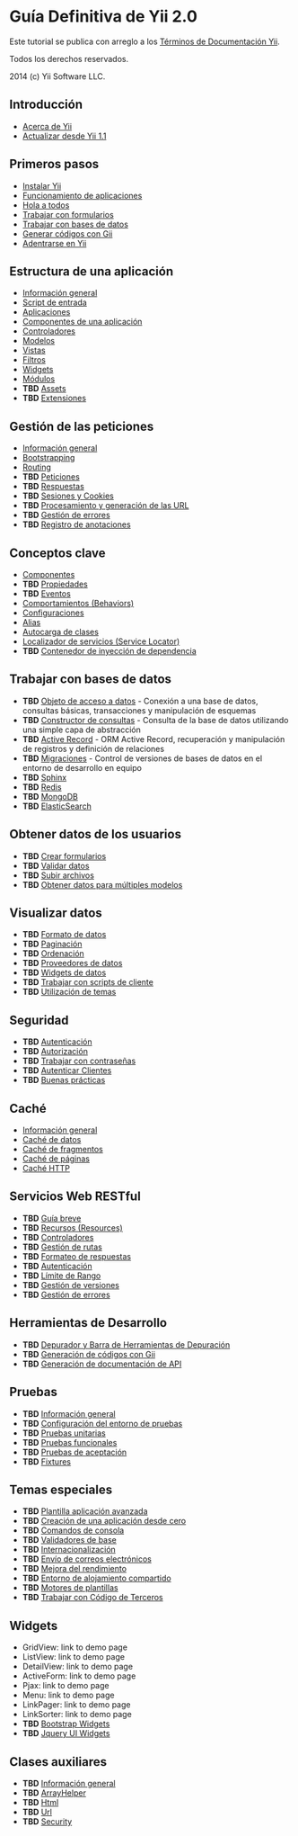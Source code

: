 ﻿Guía Definitiva de Yii 2.0
==========================

Este tutorial se publica con arreglo a los [Términos de Documentación Yii](http://www.yiiframework.com/doc/terms/).

Todos los derechos reservados.

2014 (c) Yii Software LLC.


Introducción
------------

* [Acerca de Yii](intro-yii.md)
* [Actualizar desde Yii 1.1](intro-upgrade-from-v1.md)


Primeros pasos
--------------

* [Instalar Yii](start-installation.md)
* [Funcionamiento de aplicaciones](start-workflow.md)
* [Hola a todos](start-hello.md)
* [Trabajar con formularios](start-forms.md)
* [Trabajar con bases de datos](start-databases.md)
* [Generar códigos con Gii](start-gii.md)
* [Adentrarse en Yii](start-looking-ahead.md)


Estructura de una aplicación
----------------------------

* [Información general](structure-overview.md)
* [Script de entrada](structure-entry-scripts.md)
* [Aplicaciones](structure-applications.md)
* [Componentes de una aplicación](structure-application-components.md)
* [Controladores](structure-controllers.md)
* [Modelos](structure-models.md)
* [Vistas](structure-views.md)
* [Filtros](structure-filters.md)
* [Widgets](structure-widgets.md)
* [Módulos](structure-modules.md)
* **TBD** [Assets](structure-assets.md)
* **TBD** [Extensiones](structure-extensions.md)


Gestión de las peticiones
-------------------------

* [Información general](runtime-overview.md)
* [Bootstrapping](runtime-bootstrapping.md)
* [Routing](runtime-routing.md)
* **TBD** [Peticiones](runtime-requests.md)
* **TBD** [Respuestas](runtime-responses.md)
* **TBD** [Sesiones y Cookies](runtime-sessions-cookies.md)
* **TBD** [Procesamiento y generación de las URL](runtime-url-handling.md)
* **TBD** [Gestión de errores](runtime-handling-errors.md)
* **TBD** [Registro de anotaciones](runtime-logging.md)


Conceptos clave
---------------

* [Componentes](concept-components.md)
* **TBD** [Propiedades](concept-properties.md)
* **TBD** [Eventos](concept-events.md)
* [Comportamientos (Behaviors)](concept-behaviors.md)
* [Configuraciones](concept-configurations.md)
* [Alias](concept-aliases.md)
* [Autocarga de clases](concept-autoloading.md)
* [Localizador de servicios (Service Locator)](concept-service-locator.md)
* **TBD** [Contenedor de inyección de dependencia](concept-di-container.md)


Trabajar con bases de datos
-----------------------------

* **TBD** [Objeto de acceso a datos](db-dao.md) - Conexión a una base de datos, consultas básicas, transacciones y manipulación de esquemas
* **TBD** [Constructor de consultas](db-query-builder.md) - Consulta de la base de datos utilizando una simple capa de abstracción
* **TBD** [Active Record](db-active-record.md) - ORM Active Record, recuperación y manipulación de registros y definición de relaciones
* **TBD** [Migraciones](db-migrations.md) - Control de versiones de bases de datos en el entorno de desarrollo en equipo
* **TBD** [Sphinx](db-sphinx.md)
* **TBD** [Redis](db-redis.md)
* **TBD** [MongoDB](db-mongodb.md)
* **TBD** [ElasticSearch](db-elastic-search.md)


Obtener datos de los usuarios
-----------------------------

* **TBD** [Crear formularios](input-forms.md)
* **TBD** [Validar datos](input-validation.md)
* **TBD** [Subir archivos](input-file-upload.md)
* **TBD** [Obtener datos para múltiples modelos](input-multiple-models.md)


Visualizar datos
----------------

* **TBD** [Formato de datos](output-formatting.md)
* **TBD** [Paginación](output-pagination.md)
* **TBD** [Ordenación](output-sorting.md)
* **TBD** [Proveedores de datos](output-data-providers.md)
* **TBD** [Widgets de datos](output-data-widgets.md)
* **TBD** [Trabajar con scripts de cliente](output-client-scripts.md)
* **TBD** [Utilización de temas](output-theming.md)


Seguridad
---------

* **TBD** [Autenticación](security-authentication.md)
* **TBD** [Autorización](security-authorization.md)
* **TBD** [Trabajar con contraseñas](security-passwords.md)
* **TBD** [Autenticar Clientes](security-auth-clients.md)
* **TBD** [Buenas prácticas](security-best-practices.md)


Caché
-----

* [Información general](caching-overview.md)
* [Caché de datos](caching-data.md)
* [Caché de fragmentos](caching-fragment.md)
* [Caché de páginas](caching-page.md)
* [Caché HTTP](caching-http.md)


Servicios Web RESTful 
---------------------

* **TBD** [Guía breve](rest-quick-start.md)
* **TBD** [Recursos (Resources)](rest-resources.md)
* **TBD** [Controladores](rest-controllers.md)
* **TBD** [Gestión de rutas](rest-routing.md)
* **TBD** [Formateo de respuestas](rest-response-formatting.md)
* **TBD** [Autenticación](rest-authentication.md)
* **TBD** [Límite de Rango](rest-rate-limiting.md)
* **TBD** [Gestión de versiones](rest-versioning.md)
* **TBD** [Gestión de errores](rest-error-handling.md)


Herramientas de Desarrollo
--------------------------

* **TBD** [Depurador y Barra de Herramientas de Depuración](tool-debugger.md)
* **TBD** [Generación de códigos con Gii](tool-gii.md)
* **TBD** [Generación de documentación de API](tool-api-doc.md)


Pruebas
------

* **TBD** [Información general](test-overview.md)
* **TBD** [Configuración del entorno de pruebas](test-environment-setup.md)
* **TBD** [Pruebas unitarias](test-unit.md)
* **TBD** [Pruebas funcionales](test-functional.md)
* **TBD** [Pruebas de aceptación](test-acceptance.md)
* **TBD** [Fixtures](test-fixtures.md)


Temas especiales
----------------

* **TBD** [Plantilla aplicación avanzada](tutorial-advanced-app.md)
* **TBD** [Creación de una aplicación desde cero](tutorial-start-from-scratch.md)
* **TBD** [Comandos de consola](tutorial-console.md)
* **TBD** [Validadores de base](tutorial-core-validators.md)
* **TBD** [Internacionalización](tutorial-i18n.md)
* **TBD** [Envío de correos electrónicos](tutorial-mailing.md)
* **TBD** [Mejora del rendimiento](tutorial-performance-tuning.md)
* **TBD** [Entorno de alojamiento compartido](tutorial-shared-hosting.md)
* **TBD** [Motores de plantillas](tutorial-template-engines.md)
* **TBD** [Trabajar con Código de Terceros](tutorial-yii-integration.md)


Widgets
-------

* GridView: link to demo page
* ListView: link to demo page
* DetailView: link to demo page
* ActiveForm: link to demo page
* Pjax: link to demo page
* Menu: link to demo page
* LinkPager: link to demo page
* LinkSorter: link to demo page
* **TBD** [Bootstrap Widgets](bootstrap-widgets.md)
* **TBD** [Jquery UI Widgets](jui-widgets.md)


Clases auxiliares
-----------------

* **TBD** [Información general](helper-overview.md)
* **TBD** [ArrayHelper](helper-array.md)
* **TBD** [Html](helper-html.md)
* **TBD** [Url](helper-url.md)
* **TBD** [Security](helper-security.md)

